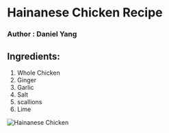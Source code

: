 
# Hainanese Chicken Recipe

### Author : Daniel Yang

## **Ingredients:**

1. Whole Chicken
2. Ginger
3. Garlic
4. Salt
5. scallions
6. Lime	

![Hainanese Chicken](https://poshjournal.com/wp-content/uploads/2022/05/hainanese-chicken-rice-recipe.jpg/to/img.png)

